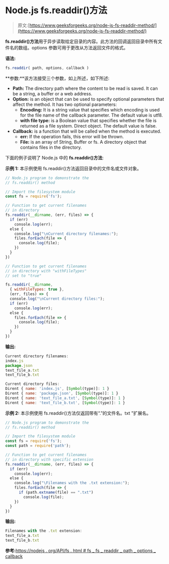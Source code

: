 # Node.js fs.readdir()方法

> 原文:[https://www.geeksforgeeks.org/node-js-fs-readdir-method/](https://www.geeksforgeeks.org/node-js-fs-readdir-method/)

**fs.readdir()方法**用于异步读取给定目录的内容。此方法的回调返回目录中所有文件名的数组。options 参数可用于更改从方法返回文件的格式。

**语法:**

```js
fs.readdir( path, options, callback )
```

**参数:**该方法接受三个参数，如上所述，如下所述:

*   **Path:** The directory path where the content to be read is saved. It can be a string, a buffer or a web address.
*   **Option:** is an object that can be used to specify optional parameters that affect the method. It has two optional parameters:
    *   **Encoding:** It is a string value that specifies which encoding is used for the file name of the callback parameter. The default value is utf8.
    *   **with file type:** is a Boolean value that specifies whether the file is returned as a file system. Direct object. The default value is false.
*   **Callback:** is a function that will be called when the method is executed.
    *   **err:** If the operation fails, this error will be thrown.
    *   **File:** is an array of String, Buffer or fs. A directory object that contains files in the directory.

下面的例子说明了 Node.js 中的 **fs.readdir()方法**:

**示例 1:** 本示例使用 fs.readdir()方法返回目录中的文件名或文件对象。

```js
// Node.js program to demonstrate the
// fs.readdir() method

// Import the filesystem module
const fs = require('fs');

// Function to get current filenames
// in directory
fs.readdir(__dirname, (err, files) => {
  if (err)
    console.log(err);
  else {
    console.log("\nCurrent directory filenames:");
    files.forEach(file => {
      console.log(file);
    })
  }
})

// Function to get current filenames
// in directory with "withFileTypes"
// set to "true" 

fs.readdir(__dirname, 
  { withFileTypes: true },
  (err, files) => {
  console.log("\nCurrent directory files:");
  if (err)
    console.log(err);
  else {
    files.forEach(file => {
      console.log(file);
    })
  }
})
```

**输出:**

```js
Current directory filenames:
index.js
package.json
text_file_a.txt
text_file_b.txt

Current directory files:
Dirent { name: 'index.js', [Symbol(type)]: 1 }
Dirent { name: 'package.json', [Symbol(type)]: 1 }
Dirent { name: 'text_file_a.txt', [Symbol(type)]: 1 }
Dirent { name: 'text_file_b.txt', [Symbol(type)]: 1 }
```

**示例 2:** 本示例使用 fs.readdir()方法仅返回带有“.”的文件名。txt "扩展名。

```js
// Node.js program to demonstrate the
// fs.readdir() method

// Import the filesystem module
const fs = require('fs');
const path = require('path');

// Function to get current filenames
// in directory with specific extension
fs.readdir(__dirname, (err, files) => {
  if (err)
    console.log(err);
  else {
    console.log("\Filenames with the .txt extension:");
    files.forEach(file => {
      if (path.extname(file) == ".txt")
        console.log(file);
    })
  }
})
```

**输出:**

```js
Filenames with the .txt extension:
text_file_a.txt
text_file_b.txt
```

**参考:**[https://nodejs . org/API/fs . html # fs _ fs _ readdir _ path _ options _ callback](https://nodejs.org/api/fs.html#fs_fs_readdir_path_options_callback)